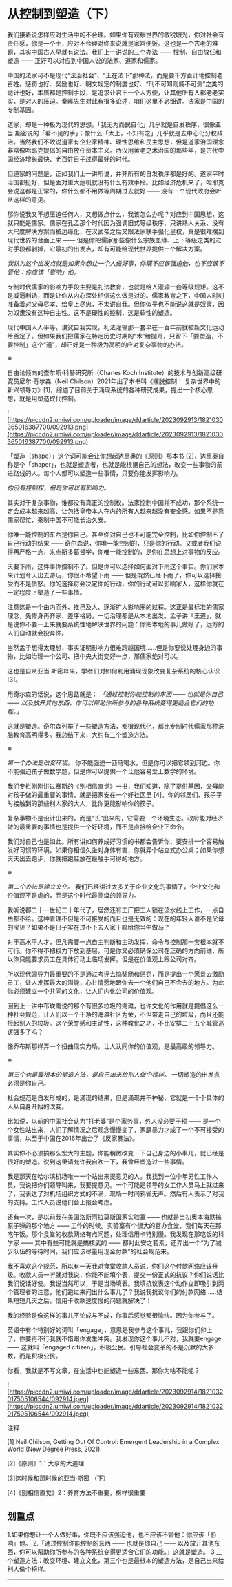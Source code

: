 # 从控制到塑造（下）

我们接着说怎样应对生活中的不合理。如果你有观察世界的敏锐眼光，你对社会有责任感，你是一个士，应对不合理对你来说就是家常便饭。这也是一个古老的难题，其实中国古人早就有说法。我们上一讲说的三个办法 —— 控制、自由放任和塑造 —— 正好可以对应到中国人说的法家、道家和儒家。

中国的法家可不是现代“法治社会”、“王在法下”那种法，而是要千方百计地控制老百姓。惩罚也好、奖励也好、明文规定的制度也好、“刑不可知则威不可测”之类的诡计也好，本质都是控制手段，是追求让君王一个人方便，让其他所有人都老老实实，是对人的压迫。秦晖先生对此有很多论述，咱们这里不必细讲。法家是中国的专制基因。

道家，却是一种极为现代的思想。「我无为而民自化」几乎就是自发秩序，很像亚当·斯密说的「看不见的手」；像什么「太上，不知有之」几乎就是去中心化分权政治。当然我们不敢说道家有企业家精神、理性思维和民主思想，但是道家治国理念非常像哈耶克提倡的自由放任资本主义。西汉用黄老之术治国的那些年，是古代中国经济增长最快、老百姓日子过得最好的时代。

但道家的问题是，正如我们上一讲所说，并非所有的自发秩序都是好的。道家平时治国都挺好，但是面对重大危机就没有什么有效手段。比如经济危机来了，哈耶克会说这都是正常的，你什么都不用做等周期过去就好 —— 没有一个现代政府会听从这样的意见。

那你说我又不想压迫任何人，又想做点什么，我该怎么办呢？对应到中国思想，这就只能是儒家。儒家在孔孟那个时代因为强调旧式等级秩序、只讲熟人关系、没有大尺度解决方案而被边缘化，在汉武帝之后又跟法家联手强化皇权，真是很难摆到现代世界的台面上来 —— 但是你把儒家那些像什么宗族血缘、上下等级之类的过时手段都剥掉，它最初的出发点，却有可能给现代世界提供一个解决方案。

 *我认为这个出发点就是如果你想让一个人做好事，你既不应该强迫他，也不应该不管他：你应该「影响」他。*

专制时代儒家的影响力手段主要是礼法教育，也就是给人灌输一套等级规矩。这不是威逼利诱，而是让你从内心深处相信这么做是对的。儒家教育之下，中国人时刻准备着对父母尽孝、给皇上尽忠，不太讲自我。但你似乎也不能说这就是奴隶，因为奴隶没有这种自主性。这不是硬性的控制，这是软性的塑造。

现代中国人人平等，讲究自我实现，礼法灌输那一套早在一百年前就被新文化运动给否定了。但如果我们把儒家在特定历史时期的“术”给抛开，只留下「要塑造，不要控制」这个“道”，却正好是一种极为高明的应对复杂事物的办法。

✵

自由论倾向的查尔斯·科赫研究所（Charles Koch Institute）的技术与创新高级研究员尼尔·奇尔森（Neil Chilson）2021年出了本书叫《摆脱控制： 复杂世界中的新兴领导力》[1]，综述了目前关于涌现系统的各种研究成果，提出一个核心思想，就是用塑造取代控制。

![https://piccdn2.umiwi.com/uploader/image/ddarticle/2023092913/1821030365016387700/092913.png](https://piccdn2.umiwi.com/uploader/image/ddarticle/2023092913/1821030365016387700/092913.png)

「塑造（shape）」这个词可能会让你想起达里奥的《原则》那本书 [2]，达里奥自称是个「shaper」，也就是塑造者，也就是能根据自己的想法，改变一些事物的前进路线的人。每个人都可以塑造一些事情，只要你能发挥影响力。

 *你没有控制权，但是你可以有影响力。*

其实对于复杂事物，谁都没有真正的控制权。法家控制中国并不成功，那个系统一定会成本越来越高、让包括皇帝本人在内的所有人越来越没有安全感。如果不是靠儒家帮忙，秦制中国不可能长治久安。

你唯一能控制的东西是你自己。甚至你对自己也不可能完全控制，比如你控制不了自己行动的结果 —— 奇尔森说，你唯一能控制的，只是你的行动。又或者我们说得再严格一点，来点斯多葛哲学，你唯一能控制的，是你在思想上对事物的反应。

天要下雨，这件事你控制不了。但是你可以选择如何面对下雨这个事实。你们家本来计划今天出去游玩，你很不希望下雨 —— 但是既然已经下雨了，你可以选择接受而不是愤怒。你的选择将会决定你的行动，你的行动可以影响家人，这样你就在一定程度上塑造了一些事情。

注意这是一个由内而外、推己及人、逐渐扩大影响圈的过程。这正是最标准的儒家理念，先修身再齐家、差序格局，一切治理都是从本地出发。孟子讲「王道」，就是说你不要一上来就要系统性地解决世界的问题：你把本地的事儿做好了，远方的人们自动就会投奔你。

当然孟子想得太理想，事实证明影响力很难跨越国境……但是你要说处理身边的事物，比如治理一个公司、把中央大街变好一点，那儒家绝对可以。

这也是自从亚当·斯密以来，学者们对如何利用涌现现象改变复杂系统的核心认识 [3]。

用奇尔森的话说，这个思路就是： *「通过控制你能控制的东西 —— 也就是你自己 —— 以及放开其他东西，你可以帮助你所参与的各种系统变得更适合它们的功能。」*

这就是塑造。奇尔森列举了一些塑造方法，都很现代化，都比专制时代儒家那种洗脑教育高明得多。我总结下来，大约有三个塑造方法。

✵

 *第一个办法是改变环境。* 你不能强迫一匹马喝水，但是你可以把它领到河边。你不能强迫孩子做数学题，但是你可以提供一个让他容易爱上数学的环境。

我们专栏刚刚讲过赛斯的《别相信直觉》一书，我们知道，除了提供基因，父母能对孩子做的最重要的事情，就是把家安在一个好社区里 [4]。你的邻居们、孩子平时接触到的那些别人家的大人，比你更能影响你的孩子。

复杂事物不是设计出来的，而是“长”出来的，它需要一个环境生态。政府能对经济做的最重要的事情也是提供一个好环境，而不是直接给企业下命令。

我们对自己也是如此。所有讲如何养成好习惯的书都会告诉你，要安排一个容易触发好习惯的环境。如果你相信久坐对身体有害，你就弄个站立式办公桌；如果你想天天出去跑步，你就把跑鞋放在最触手可得的地方。

✵

 *第二个办法是建立文化。* 我们已经讲过太多关于企业文化的事情了，企业文化和价值观不是虚的，而是这个时代最高级的领导力。

我听说都二十一世纪二十年代了，居然还有工厂把工人锁在流水线上工作，一点自由都不给。这种管理不但是不可接受的而且也是无效的：现在的年轻人谁不是父母的宝贝？如果不是日子实在过不下去人家干嘛给你当牛做马？

对于高水平人才，但凡需要一点自主判断和主动发挥，命令与控制那一套根本就不可行。你不得不把权力下放到基层，可是你又必须确保公司在正确的方向前进，所以你只能要求员工在具体行动上临场发挥，但是在价值观上跟公司对齐。

所以现代领导力最重要的不是通过考评去搞奖励和惩罚，而是提出一个愿景去激励员工，让人发挥最大的潜能，心甘情愿地跟你去一个他们自己不会去的地方。为此你必须建立一个共同的文化，让人们内化公司的价值观。

回到上一讲中布坎南说的那个有很多垃圾的海滩，也许文化的作用就是提倡这么一种社会规范，让人们以一个干净的海滩社区为荣，不但带走自己的垃圾，而且还能捡起别人的垃圾。这个荣誉感和主动性，这种教化之功，不比安排二十五个城管巡逻强多了吗？

像乔布斯那样弄一个扭曲现实力场，让人认同你的价值观，是最高级的领导力。

✵

 *第三个也是最根本的塑造方法，是自己出来给别人做个榜样。* 一切塑造的出发点必须是你自己。

社会规范是自发形成的，是涌现的结果，但是涌现并不神秘，它就是一个个具体的人从自身开始的改变。

比如说，以前的中国社会认为“打老婆”是个家务事，外人没必要干预 —— 是一个个女性站出来，人们了解情况之后观念慢慢变了，家庭暴力才成了一个不可接受的事情，以至于中国在2016年出台了《反家暴法》。

其实你不必须搞那么宏大的主题，你能稍微改变一下自己身边的小事儿，就已经是很好的塑造。说到这里请允许我自吹一下，我曾经塑造过一些事情。

我是那天在哈尔滨机场唯一一个站出来提意见的人。我找到一位中年男性工作人员，我说把你们领导叫来，我要提意见。一个可能是领导的女工作人员马上就过来了，我表达了对机场组织方式的不满，现场一时间鸦雀无声。然后有人表示了对我的支持。工作人员说他们会上报会考虑。

还有一次，是以前我在美国洛斯阿拉莫斯国家实验室 —— 也就是当初奥本海默搞原子弹的那个地方 —— 工作的时候。实验室有个很大的官办食堂，我们每天在那吃午饭。那个食堂的收款网络有点问题，处理信用卡特别慢。我发现在那吃饭的科学家 —— 其中有些可能就是搞核武的 —— 都对此安之若素，还弄出一个“为了减少队伍的等待时间，我们应该尽量用现金付款”的社会规范来。

我不喜欢这个规范，所以有一天我对食堂收款人员说，你们这个付款网络应该升级。收款人员一听就对我说，你能不能填个表，提交一份正式的抗议？你们说话比我们说话好使。我说当然可以，于是当场填表。我填抗议表这个动作立即吸引到两个管理者的注意，他们跑过来问出什么事儿了？我说我抗议你们的付款网络……结果短短几天之后，信用卡收款速度慢的问题就解决了！

我的经验是像这样的事儿不论成与不成，你事后感觉都很愉快。因为你参与了。

英语中有个特别好的词叫「engage」，意思是我参与这个事儿，我跟你们卯上了，你要再不行我就不惜跟你发生冲突。我发现你这个事儿不对，我就要engage —— 这就叫「engaged citizen」，积极公民。引导社会变革的不是沉默的大多数，而是积极公民。

你看，我就是不写文章，在生活中也能塑造一些东西。那你为啥不能呢？

![https://piccdn2.umiwi.com/uploader/image/ddarticle/2023092914/1821032017505106544/092914.jpeg](https://piccdn2.umiwi.com/uploader/image/ddarticle/2023092914/1821032017505106544/092914.jpeg)

注释

[1] Neil Chilson, Getting Out Of Control: Emergent Leadership in a Complex World (New Degree Press, 2021).

[2]《原则》1：大亨的大道理

[3]这时候和那时候的亚当·斯密 （下）

[4]《别相信直觉》2：养育方法不重要，榜样很重要

## 划重点

1.如果你想让一个人做好事，你既不应该强迫他，也不应该不管他：你应该「影响」他。
2.「通过控制你能控制的东西 —— 也就是你自己 —— 以及放开其他东西，你可以帮助你所参与的各种系统变得更适合它们的功能。」这就是塑造。
3.三个塑造方法：改变环境、建立文化，第三个也是最根本的塑造方法，是自己出来给别人做个榜样。

---
